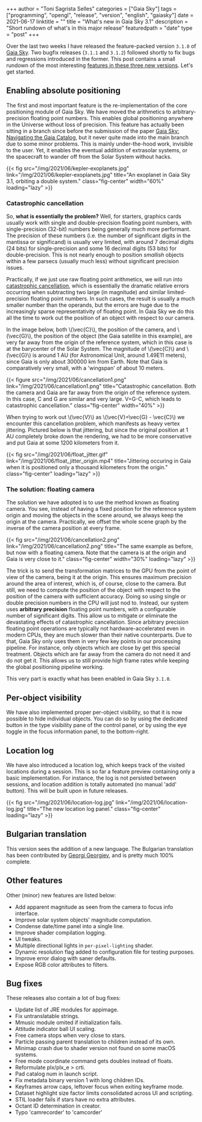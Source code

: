 +++
author = "Toni Sagrista Selles"
categories = ["Gaia Sky"]
tags = ["programming", "opengl", "release", "version", "english", "gaiasky"]
date = 2021-06-17
linktitle = ""
title = "What's new in Gaia Sky 3.1"
description = "Short rundown of what's in this major release"
featuredpath = "date"
type = "post"
+++

Over the last two weeks I have released the feature-packed version `3.1.0` of [Gaia Sky](https://zah.uni-heidelberg.de/gaia/outreach/gaiasky). Two bugfix releases (`3.1.1` and `3.1.2`) followed shortly to fix bugs and regressions introduced in the former. This post contains a small rundown of the most interesting [features in these three new versions](https://gitlab.com/langurmonkey/gaiasky/-/releases). Let's get started.

<!--more-->

<!-- Loading MathJax -->
<script type="text/javascript" id="MathJax-script" async src="/js/mathjax3.js"></script>

## Enabling absolute positioning

The first and most important feature is the re-implementation of the core positioning module of Gaia Sky. We have moved the arithmetics to arbitrary-precision floating point numbers. This enables global positioning anywhere in the Universe without loss of precision. This feature has actually been sitting in a branch since before the submission of the paper [Gaia Sky: Navigating the Gaia Catalog](https://ieeexplore.ieee.org/document/8440086), but it never quite made into the main branch due to some minor problems. This is mainly under-the-hood work, invisible to the user. Yet, it enables the eventual addition of extrasolar systems, or the spacecraft to wander off from the Solar System without hacks.

{{< fig src="/img/2021/06/kepler-exoplanets.jpg" link="/img/2021/06/kepler-exoplanets.jpg" title="An exoplanet in Gaia Sky 3.1, orbiting a double system." class="fig-center" width="60%" loading="lazy" >}}

### Catastrophic cancellation

So, **what is essentially the problem?** Well, for starters, graphics cards usually work with single and double-precision floating point numbers, with single-precision (32-bit) numbers being generally much more performant. The precision of these numbers (i.e. the number of significant digits in the mantissa or significand) is usually very limited, with around 7 decimal digits (24 bits) for single-precision and some 16 decimal digits (53 bits) for double-precision. This is not nearly enough to position *smallish* objects within a few parsecs (usually much less) without significant precision issues.

Practically, if we just use raw floating point arithmetics, we will run into [catastrophic cancellation](https://en.wikipedia.org/wiki/Catastrophic_cancellation), which is essentially the dramatic relative errors occurring when subtracting two large (in magnitude) and similar limited-precision floating point numbers. In such cases, the result is usually a much smaller number than the operands, but the errors are huge due to the increasingly sparse representativity of floating point. In Gaia Sky we do this all the time to work out the position of an object with respect to our camera.

In the image below, both \\(\vec{C}\\), the position of the camera, and \\(\vec{G}\\), the position of the object (the Gaia satellite in this example), are very far away from the origin of the reference system, which in this case is at the barycenter of the Solar System. The magnitude of \\(\vec{C}\\) and \\(\vec{G}\\) is around 1 AU (for Astronomical Unit, around 1.49E11 meters), since Gaia is only about 300000 km from Earth. Note that Gaia is comparatively very small, with a 'wingspan' of about 10 meters. 

{{< figure src="/img/2021/06/cancellation1.png" link="/img/2021/06/cancellation1.png" title="Catastrophic cancellation. Both the camera and Gaia are far away from the origin of the reference system. In this case, C and G are similar and very large. V=G-C, which leads to catastrophic cancellation." class="fig-center" width="40%" >}}

When trying to work out \\(\vec{V}\\) as \\(\vec{V}=\vec{G} - \vec{C}\\) we encounter this cancellation problem, which manifests as heavy vertex jittering. Pictured below is that jittering, but since the original position at 1 AU completely broke down the rendering, we had to be more conservative and put Gaia at some 1200 kilometers from it.

{{< fig src="/img/2021/06/float_jitter.gif" link="/img/2021/06/float_jitter_origin.mp4" title="Jittering occuring in Gaia when it is positioned only a thousand kilometers from the origin." class="fig-center" loading="lazy" >}}

### The solution: floating camera

The solution we have adopted is to use the method known as floating camera. You see, instead of having a fixed position for the reference system origin and moving the objects in the scene around, we always keep the origin at the camera. Practically, we offset the whole scene graph by the inverse of the camera position at every frame.

{{< fig src="/img/2021/06/cancellation2.png" link="/img/2021/06/cancellation2.png" title="The same example as before, but now with a floating camera. Note that the camera is at the origin and Gaia is very close to it." class="fig-center" width="30%" loading="lazy" >}}

The trick is to send the transformation matrices to the GPU from the point of view of the camera, being it at the origin. This ensures maximum precision around the area of interest, which is, of course, close to the camera. But still, we need to compute the position of the object with respect to the position of the camera with sufficient accuracy. Doing so using single or double precision numbers in the CPU will just nod to. Instead, our system uses **arbitrary precision** floating point numbers, with a configurable number of significant digits. This allow us to mitigate or eliminate the devastating effects of catastrophic cancellation. Since arbitrary precision floating point operations are typically not hardware-accelerated even in modern CPUs, they are much slower than their native counterparts. Due to that, Gaia Sky only uses them in very few key points in our processing pipeline. For instance, only objects which are close by get this special treatment. Objects which are far away from the camera do not need it and do not get it. This allows us to still provide high frame rates while keeping the global positioning pipeline working.

This very part is exactly what has been enabled in Gaia Sky `3.1.0`.

## Per-object visibility

We have also implemented proper per-object visibility, so that it is now possible to hide individual objects. You can do so by using the dedicated button in the type visibility pane of the control panel, or by using the eye toggle in the focus information panel, to the bottom-right.

## Location log

We have also introduced a location log, which keeps track of the visited locations during a session. This is so far a feature preview containing only a basic implementation. For instance, the log is not persisted between sessions, and location addition is totally automated (no manual 'add' button). This will be built upon in future releases.

{{< fig src="/img/2021/06/location-log.jpg" link="/img/2021/06/location-log.jpg" title="The new location log panel." class="fig-center" loading="lazy" >}}

## Bulgarian translation

This version sees the addition of a new language. The Bulgarian translation has been contributed by [Georgi Georgiev](https://gitlab.com/RacerBG), and is pretty much 100% complete.

## Other features

Other (minor) new features are listed below:

- Add apparent magnitude as seen from the camera to focus info interface.
- Improve solar system objects' magnitude computation.
- Condense date/time panel into a single line.
- Improve shader compilation logging.
- UI tweaks.
- Multiple directional lights in `per-pixel-lighting` shader.
- Dynamic resolution flag added to configuration file for testing purposes.
- Improve error dialog with saner defaults.
- Expose RGB color attributes to filters.

## Bug fixes

These releases also contain a lot of bug fixes:

- Update list of JRE modules for appimage.
- Fix untranslatable strings.
- Mmusic module omited if initialization fails.
- Attitude indicator ball UI scaling.
- Free camera stops when very close to stars.
- Particle passing parent translation to children instead of its own.
- Minimap crash due to shader version not found on some macOS systems.
- Free mode coordinate command gets doubles instead of floats.
- Reformulate plx/plx_e > crti.
- Pad catalog num in launch script.
- Fix metadata binary version 1 with long children IDs.
- Keyframes arrow caps, leftover focus when exiting keyframe mode.
- Dataset highlight size factor  limits consolidated across UI and scripting.
- STIL loader fails if stars have no extra attributes.
- Octant ID determination in creator.
- Typo 'camrecorder' to 'camcorder'

